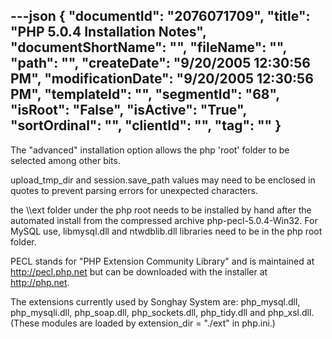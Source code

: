 ---json
{
  "documentId": "2076071709",
  "title": "PHP 5.0.4 Installation Notes",
  "documentShortName": "",
  "fileName": "",
  "path": "",
  "createDate": "9/20/2005 12:30:56 PM",
  "modificationDate": "9/20/2005 12:30:56 PM",
  "templateId": "",
  "segmentId": "68",
  "isRoot": "False",
  "isActive": "True",
  "sortOrdinal": "",
  "clientId": "",
  "tag": ""
}
---

The &quot;advanced&quot; installation option allows the php 'root' folder to be selected among other bits.

upload_tmp_dir and session.save_path values may need to be enclosed in quotes to prevent parsing errors for unexpected characters.

the &bsol;&bsol;ext folder under the php root needs to be installed by hand after the automated install from the compressed archive php-pecl-5.0.4-Win32. For MySQL use, libmysql.dll and ntwdblib.dll libraries need to be in the php root folder.

PECL stands for &quot;PHP Extension Community Library&quot; and is maintained at http://pecl.php.net but can be downloaded with the installer at http://php.net.

The extensions currently used by Songhay System are: php_mysql.dll, php_mysqli.dll, php_soap.dll, php_sockets.dll, php_tidy.dll and php_xsl.dll. (These modules are loaded by extension_dir = &quot;./ext&quot; in php.ini.)
